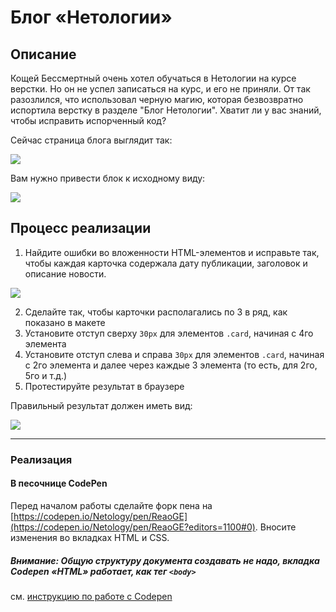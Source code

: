 # Блог «Нетологии»

## Описание

Кощей Бессмертный очень хотел обучаться в Нетологии на курсе верстки. Но он не успел записаться на курс, и его не приняли. От так разозлился, что использовал черную магию, которая безвозвратно испортила верстку в разделе "Блог Нетологии".
Хватит ли у вас знаний, чтобы исправить испорченный код?

Сейчас страница блога выглядит так:

![](https://netology-code.github.io/html-2-homeworks/sources/2-2/blog-before.jpg)

Вам нужно привести блок к исходному виду: 

![](https://netology-code.github.io/html-2-homeworks/sources/2-2/blog-after.jpg)

## Процесс реализации


1. Найдите ошибки во вложенности HTML-элементов и исправьте так, чтобы каждая карточка содержала дату публикации, заголовок и описание новости.

![](https://netology-code.github.io/html-2-homeworks/sources/2-2/blog-stage0.jpg)

2. Сделайте так, чтобы карточки располагались по 3 в ряд, как показано в макете
3. Установите отступ сверху `30px` для элементов `.card`, начиная с 4го элемента
4. Установите отступ слева и справа `30px` для элементов `.card`, начиная с 2го элемента и далее через каждые 3 элемента (то есть, для 2го, 5го и т.д.)
5. Протестируйте результат в браузере

Правильный результат должен иметь вид:
 
 ![](https://netology-code.github.io/html-2-homeworks/sources/2-2/blog-after.jpg)

---

### Реализация

#### В песочнице CodePen

Перед началом работы сделайте форк пена на [https://codepen.io/Netology/pen/ReaoGE](https://codepen.io/Netology/pen/ReaoGE?editors=1100#0). Вносите изменения во вкладках HTML и CSS.

##### Внимание: Общую структуру документа создавать не надо, вкладка Codepen «HTML» работает, как тег `<body>`
см. [инструкцию по работе с Codepen](https://netology-university.bitbucket.io/guides/wm/codepen-guide/)
